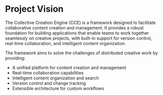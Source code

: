 # Project Vision

The Collective Creation Engine (CCE) is a framework designed to facilitate collaborative content creation and management. It provides a robust foundation for building applications that enable teams to work together seamlessly on creative projects, with built-in support for version control, real-time collaboration, and intelligent content organization.

The framework aims to solve the challenges of distributed creative work by providing:
- A unified platform for content creation and management
- Real-time collaboration capabilities
- Intelligent content organization and search
- Version control and change tracking
- Extensible architecture for custom workflows 